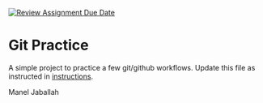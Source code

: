 [![Review Assignment Due Date](https://classroom.github.com/assets/deadline-readme-button-22041afd0340ce965d47ae6ef1cefeee28c7c493a6346c4f15d667ab976d596c.svg)](https://classroom.github.com/a/5vf9W1DH)
# Git Practice
A simple project to practice a few git/github workflows.  Update this file as instructed in [instructions](./instructions.md).

Manel Jaballah